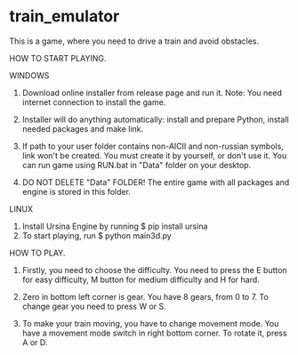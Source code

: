 # train_emulator
This is a game, where you need to drive a train and avoid obstacles.

HOW TO START PLAYING.

WINDOWS

1. Download online installer from release page and run it.
   Note: You need internet connection to install the game.

2. Installer will do anything automatically: install and prepare Python,
   install needed packages and make link.
3. If path to your user folder contains non-AICII and non-russian symbols,
   link won't be created. You must create it by yourself, or
   don't use it. You can run game using RUN.bat in "Data" folder
   on your desktop.
4. DO NOT DELETE "Data" FOLDER! The entire game
   with all packages and engine is stored in this folder.

LINUX

1. Install Ursina Engine by running
    $ pip install ursina
2. To start playing, run
    $ python main3d.py
  


HOW TO PLAY.
  1. Firstly, you need to choose the difficulty. You need to press the E button
  for easy difficulty, M button for medium difficulty and H for hard.
  
  2. Zero in bottom left corner is gear. You have 8 gears, from 0 to 7.
  To change gear you need to press W or S.
  
  3. To make your train moving, you have to change movement mode.
  You have a movement mode switch in right bottom corner. To
  rotate it, press A or D.

